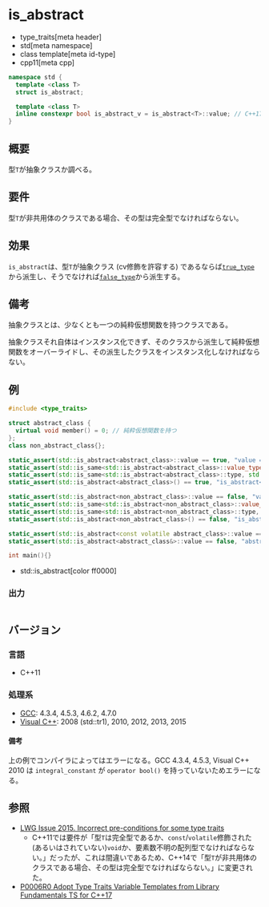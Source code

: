 # is_abstract
* type_traits[meta header]
* std[meta namespace]
* class template[meta id-type]
* cpp11[meta cpp]

```cpp
namespace std {
  template <class T>
  struct is_abstract;

  template <class T>
  inline constexpr bool is_abstract_v = is_abstract<T>::value; // C++17
}
```

## 概要
型`T`が抽象クラスか調べる。


## 要件
型`T`が非共用体のクラスである場合、その型は完全型でなければならない。


## 効果
`is_abstract`は、型`T`が抽象クラス (cv修飾を許容する) であるならば[`true_type`](true_type.md)から派生し、そうでなければ[`false_type`](false_type.md)から派生する。


## 備考
抽象クラスとは、少なくとも一つの純粋仮想関数を持つクラスである。

抽象クラスそれ自体はインスタンス化できず、そのクラスから派生して純粋仮想関数をオーバーライドし、その派生したクラスをインスタンス化しなければならない。


## 例
```cpp example
#include <type_traits>

struct abstract_class {
  virtual void member() = 0; // 純粋仮想関数を持つ
};
class non_abstract_class{};

static_assert(std::is_abstract<abstract_class>::value == true, "value == true, abstract_class is abstract");
static_assert(std::is_same<std::is_abstract<abstract_class>::value_type, bool>::value, "value_type == bool");
static_assert(std::is_same<std::is_abstract<abstract_class>::type, std::true_type>::value, "type == true_type");
static_assert(std::is_abstract<abstract_class>() == true, "is_abstract<abstract_class>() == true");

static_assert(std::is_abstract<non_abstract_class>::value == false, "value == false, non_abstract_class is not abstract");
static_assert(std::is_same<std::is_abstract<non_abstract_class>::value_type, bool>::value, "value_type == bool");
static_assert(std::is_same<std::is_abstract<non_abstract_class>::type, std::false_type>::value, "type == false_type");
static_assert(std::is_abstract<non_abstract_class>() == false, "is_abstract<non_abstract_class>() == false");

static_assert(std::is_abstract<const volatile abstract_class>::value == true, "const volatile abstract_class is abstract");
static_assert(std::is_abstract<abstract_class&>::value == false, "abstract_class& is not abstract");

int main(){}
```
* std::is_abstract[color ff0000]

### 出力
```
```

## バージョン
### 言語
- C++11

### 処理系
- [GCC](/implementation.md#gcc): 4.3.4, 4.5.3, 4.6.2, 4.7.0
- [Visual C++](/implementation.md#visual_cpp): 2008 (std::tr1), 2010, 2012, 2013, 2015

#### 備考
上の例でコンパイラによってはエラーになる。GCC 4.3.4, 4.5.3, Visual C++ 2010 は `integral_constant` が `operator bool()` を持っていないためエラーになる。


## 参照
- [LWG Issue 2015. Incorrect pre-conditions for some type traits](http://www.open-std.org/jtc1/sc22/wg21/docs/lwg-defects.html#2015)
    - C++11では要件が「型`T`は完全型であるか、`const`/`volatile`修飾された(あるいはされていない)`void`か、要素数不明の配列型でなければならない。」だったが、これは間違いであるため、C++14で「型`T`が非共用体のクラスである場合、その型は完全型でなければならない。」に変更された。
- [P0006R0 Adopt Type Traits Variable Templates from Library Fundamentals TS for C++17](http://www.open-std.org/jtc1/sc22/wg21/docs/papers/2015/p0006r0.html)

